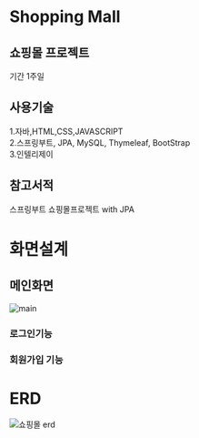 # Shopping Mall

## 쇼핑몰 프로젝트
기간 1주일

## 사용기술
1.자바,HTML,CSS,JAVASCRIPT<br>
2.스프링부트, JPA, MySQL, Thymeleaf, BootStrap<br>
3.인텔리제이

## 참고서적
스프링부트 쇼핑몰프로젝트 with JPA

# 화면설계
## 메인화면
![main](https://user-images.githubusercontent.com/96603612/208228230-15486356-901d-4816-a4c2-97bdbd512b72.png)

### 로그인기능
### 회원가입 기능

# ERD
![쇼핑몰 erd](https://user-images.githubusercontent.com/96603612/208227946-d9ccbd24-2b8a-4e16-b764-1b47ac980d88.png)
